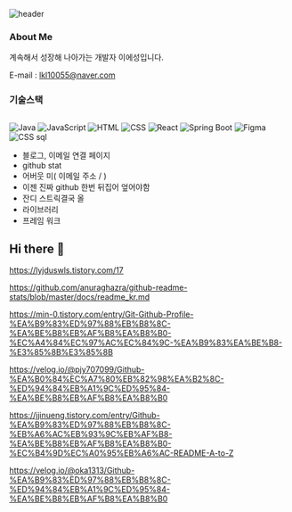 ![header](https://capsule-render.vercel.app/api?type=waving&&color=#a1c4fd,#c2e9fb,#d4fc79&&height=280&section=header&text=Hello%20YeSeong's%20GitHub%20)




### About Me
계속해서 성장해 나아가는 개발자 이에성입니다. 

E-mail : lkl10055@naver.com





### 기술스택

## 
<img alt="Java" src ="https://img.shields.io/badge/Java-007396.svg?&style=for-the-badge&logo=Java&logoColor=white"/>
<img alt="JavaScript" src ="https://img.shields.io/badge/javascript-F7DF1E.svg?&style=for-the-badge&logo=JavaScript&logoColor=black"/>
<img alt="HTML" src ="https://img.shields.io/badge/css-663399.svg?&style=for-the-badge&logo=css&logoColor=white"/>
<img alt="CSS" src ="https://img.shields.io/badge/css-663399.svg?&style=for-the-badge&logo=css&logoColor=white"/>
<img alt="React" src ="https://img.shields.io/badge/react-61DAFB.svg?&style=for-the-badge&logo=react&logoColor=white"/>
<img alt="Spring Boot" src ="https://img.shields.io/badge/springboot-6DB33F.svg?&stle=for-the-badge&logo=springboot&logoColor=white"/>
<img alt="Figma" src ="https://img.shields.io/badge/figma-F24E1E.svg?&style=for-the-badge&logo=figma&logoColor=white"/>



<img alt="CSS" src ="https://img.shields.io/badge/css-663399.svg?&style=for-the-badge&logo=css&logoColor=white"/>
sql





- 블로그, 이메일 연결 페이지
- github stat
- 어버웃 미( 이메일 주소 / )
- 이젠 진짜 github 한번 뒤집어 엎어야함
- 잔디 스트릭결국 올
- 라이브러리
- 프레임 워크













## Hi there 👋
<!--
**lys-17/lys-17** is a ✨ _special_ ✨ repository because its `README.md` (this file) appears on your GitHub profile.
Here are some ideas to get you started:
dt
- 🔭 I’m currently working on ...
- 🌱 I’m currently learning ...
- 👯 I’m looking to collaborate on ...
- 🤔 I’m looking for hel with ...
- 💬 Ask me about ...
- 📫 How to reach me: ...
- 😄 Pronouns: ...
- ⚡ Fun fact: ...
-->





https://lyjduswls.tistory.com/17

https://github.com/anuraghazra/github-readme-stats/blob/master/docs/readme_kr.md

https://min-0.tistory.com/entry/Git-Github-Profile-%EA%B9%83%ED%97%88%EB%B8%8C-%EA%BE%B8%EB%AF%B8%EA%B8%B0-%EC%A4%84%EC%97%AC%EC%84%9C-%EA%B9%83%EA%BE%B8-%E3%85%8B%E3%85%8B

https://velog.io/@pjy707099/Github-%EA%B0%84%EC%A7%80%EB%82%98%EA%B2%8C-%ED%94%84%EB%A1%9C%ED%95%84-%EA%BE%B8%EB%AF%B8%EA%B8%B0

https://jjinueng.tistory.com/entry/Github-%EA%B9%83%ED%97%88%EB%B8%8C-%EB%A6%AC%EB%93%9C%EB%AF%B8-%EA%BE%B8%EB%AF%B8%EA%B8%B0-%EC%B4%9D%EC%A0%95%EB%A6%AC-README-A-to-Z

https://velog.io/@oka1313/Github-%EA%B9%83%ED%97%88%EB%B8%8C-%ED%94%84%EB%A1%9C%ED%95%84-%EA%BE%B8%EB%AF%B8%EA%B8%B0










